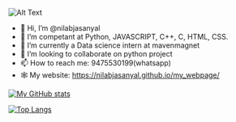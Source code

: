 ![Alt Text](https://media.giphy.com/media/o0vwzuFwCGAFO/giphy.gif)
- 👋 Hi, I’m @nilabjasanyal
- 👀 I’m competant at Python, JAVASCRIPT, C++, C, HTML, CSS.
- 🌱 I’m currently a Data science intern at mavenmagnet
- 💞️ I’m looking to collaborate on python project
- 📫 How to reach me: 9475530199(whatsapp)
- 🕸  My website: https://nilabjasanyal.github.io/my_webpage/



[![My GitHub stats](https://github-readme-stats.vercel.app/api?username=nilabjasanyal&show_icons=true&theme=radical)
](https://github.com/nilabjasanyal/github-readme-stats)

[![Top Langs](https://github-readme-stats.vercel.app/api/top-langs/?username=nilabjasanyal&show_icons=true&theme=radical)](https://github.com/nilabjasanyal/github-readme-stats)



<!---
nilabjasanyal/nilabjasanyal is a ✨ special ✨ repository because its `README.md` (this file) appears on your GitHub profile.
You can click the Preview link to take a look at your changes.
--->
